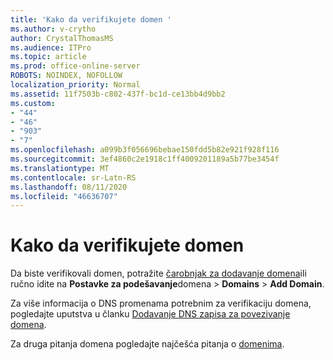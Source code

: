```yaml
---
title: 'Kako da verifikujete domen '
ms.author: v-crytho
author: CrystalThomasMS
ms.audience: ITPro
ms.topic: article
ms.prod: office-online-server
ROBOTS: NOINDEX, NOFOLLOW
localization_priority: Normal
ms.assetid: 11f7503b-c802-437f-bc1d-ce13bb4d9bb2
ms.custom:
- "44"
- "46"
- "903"
- "7"
ms.openlocfilehash: a099b3f056696bebae150fdd5b82e921f928f116
ms.sourcegitcommit: 3ef4860c2e1918c1ff4009201189a5b77be3454f
ms.translationtype: MT
ms.contentlocale: sr-Latn-RS
ms.lasthandoff: 08/11/2020
ms.locfileid: "46636707"
---
```

# <a name="how-to-verify-your-domain"></a>Kako da verifikujete domen

Da biste verifikovali domen, potražite [čarobnjak za dodavanje domena](https://portal.office.com/adminportal/home#/Domains/Wizard)ili ručno idite na **Postavke za podešavanje**domena  >  **Domains**  >  **Add Domain**.

Za više informacija o DNS promenama potrebnim za verifikaciju domena, pogledajte uputstva u članku [Dodavanje DNS zapisa za povezivanje domena](https://docs.microsoft.com/microsoft-365/admin/get-help-with-domains/create-dns-records-at-any-dns-hosting-provider).

Za druga pitanja domena pogledajte najčešća pitanja o [domenima](https://docs.microsoft.com/microsoft-365/admin/setup/domains-faq).
